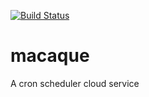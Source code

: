 [![Build Status](https://travis-ci.org/wildnature/macaque.svg?branch=master)](https://travis-ci.org/wildnature/macaque)

# macaque
A cron scheduler cloud service
